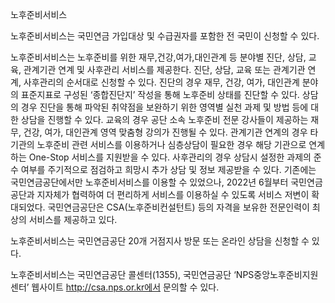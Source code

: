 노후준비서비스


노후준비서비스는 국민연금 가입대상 및 수급권자를 포함한 전 국민이 신청할 수 있다.


노후준비서비스는 노후준비를 위한 재무,건강,여가,대인관계 등 분야별 진단, 상담, 교육, 관계기관 연계 및 사후관리 서비스를 제공한다. 진단, 상담, 교육 또는 관계기관 연계, 사후관리의 순서대로 신청할 수 있다. 진단의 경우 재무, 건강, 여가, 대인관계 분야의 표준지표로 구성된 ‘종합진단지’ 작성을 통해 노후준비 상태를 진단할 수 있다. 상담의 경우 진단을 통해 파악된 취약점을 보완하기 위한 영역별 실천 과제 및 방법 등에 대한 상담을 진행할 수 있다. 교육의 경우 공단 소속 노후준비 전문 강사들이 제공하는 재무, 건강, 여가, 대인관계 영역 맞춤형 강의가 진행될 수 있다. 관계기관 연계의 경우 타 기관의 노후준비 관련 서비스를 이용하거나 심층상담이 필요한 경우 해당 기관으로 연계하는 One-Stop 서비스를 지원받을 수 있다. 사후관리의 경우 상담시 설정한 과제의 준수 여부를 주기적으로 점검하고 희망시 추가 상담 및 정보 제공받을 수 있다. 기존에는 국민연금공단에서만 노후준비서비스를 이용할 수 있었으나, 2022년 6월부터 국민연금공단과 지자체가 협력하여 더 편리하게 서비스를 이용하실 수 있도록 서비스 저변이 확대되었다. 국민연금공단은 CSA(노후준비컨설턴트) 등의 자격을 보유한 전문인력이 최상의 서비스를 제공하고 있다.


노후준비서비스는 국민연금공단 20개 거점지사 방문 또는 온라인 상담을 신청할 수 있다.


노후준비서비스는 국민연금공단 콜센터(1355), 국민연금공단 ‘NPS중앙노후준비지원센터’ 웹사이트 http://csa.nps.or.kr에서 문의할 수 있다.